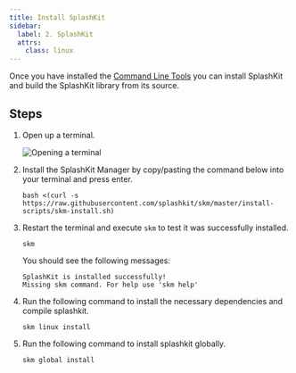 ```yaml
---
title: Install SplashKit
sidebar:
  label: 2. SplashKit
  attrs:
    class: linux
---
```


Once you have installed the [Command Line Tools](/installation/linux/step-1/) you can install SplashKit and build the SplashKit library from its source.

## Steps

1. Open up a terminal.

    ![Opening a terminal](/gifs/linux/open-terminal.gif)

2. Install the SplashKit Manager by copy/pasting the command below into your terminal and press enter.

    ```shell
    bash <(curl -s https://raw.githubusercontent.com/splashkit/skm/master/install-scripts/skm-install.sh)
    ```

3. Restart the terminal and execute `skm` to test it was successfully installed.

    ```shell
    skm
    ```

    You should see the following messages:

    ```shell
    SplashKit is installed successfully!
    Missing skm command. For help use 'skm help'
    ```

4. Run the following command to install the necessary dependencies and compile splashkit.

    ```shell
    skm linux install
    ```

5. Run the following command to install splashkit globally.

    ```shell
    skm global install
    ```
